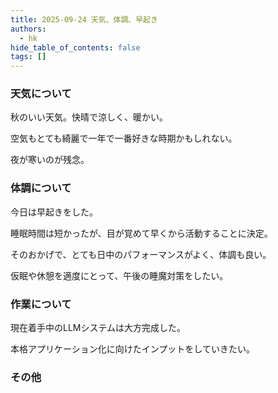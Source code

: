 ```yaml
---
title: 2025-09-24 天気、体調、早起き
authors:
  - hk
hide_table_of_contents: false
tags: []
---
```

### 天気について

秋のいい天気。快晴で涼しく、暖かい。

空気もとても綺麗で一年で一番好きな時期かもしれない。

夜が寒いのが残念。

<!-- truncate -->


### 体調について

今日は早起きをした。

睡眠時間は短かったが、目が覚めて早くから活動することに決定。

そのおかげで、とても日中のパフォーマンスがよく、体調も良い。

仮眠や休憩を適度にとって、午後の睡魔対策をしたい。


### 作業について

現在着手中のLLMシステムは大方完成した。

本格アプリケーション化に向けたインプットをしていきたい。

### その他

